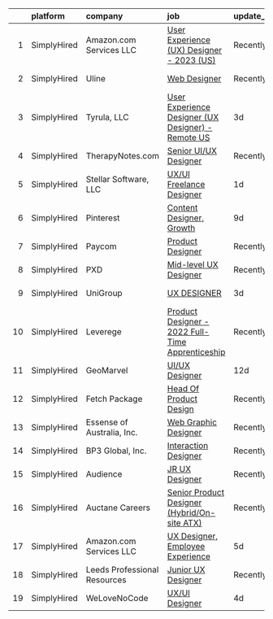 

|    | platform    | company                      | job                                                                                                                                                        | update_time   | location             |
|---:|:------------|:-----------------------------|:-----------------------------------------------------------------------------------------------------------------------------------------------------------|:--------------|:---------------------|
|  1 | SimplyHired | Amazon.com Services LLC      | [User Experience (UX) Designer - 2023 (US)](https://www.simplyhired.com/job/bYPzXGp2CL_PsoQ-Buc-hGfwrVhJ_zZxQfXMhEb2eHvU2Y5t6_Uylg?q=ux+designer)          | Recently      | Seattle, WA          |
|  2 | SimplyHired | Uline                        | [Web Designer](https://www.simplyhired.com/job/kI5kUAq-InikRw-9L7E4f0451pjqb3sKTzg2rEtjPg4g-FlQB3FIdQ?q=ux+designer)                                       | Recently      | Pleasant Prairie, WI |
|  3 | SimplyHired | Tyrula, LLC                  | [User Experience Designer (UX Designer) - Remote US](https://www.simplyhired.com/job/phwjd9GwE2DlqnYbUclOhVLA8Eq_1lOu9EXG2I0lYVmhTS6mQ-zasg?q=ux+designer) | 3d            | McLean, VA           |
|  4 | SimplyHired | TherapyNotes.com             | [Senior UI/UX Designer](https://www.simplyhired.com/job/_Uk1u6lt2JTZLbpNE2Rei76nDh0YNkvmbKzkaQVSLOZUSGQRnMb6Yw?q=ux+designer)                              | Recently      | Remote               |
|  5 | SimplyHired | Stellar Software, LLC        | [UX/UI Freelance Designer](https://www.simplyhired.com/job/pVojnlyDOfPDdSd2VF2LHyle9gj7160pBRZddZ3E7B1lMsixmRAHDg?q=ux+designer)                           | 1d            | Remote               |
|  6 | SimplyHired | Pinterest                    | [Content Designer, Growth](https://www.simplyhired.com/job/r3rLZ8wDZxpE9zJ0WmWmkB6vKADvM4enwQNvRoPjurIWqrAC4bhnpw?q=ux+designer)                           | 9d            | Remote               |
|  7 | SimplyHired | Paycom                       | [Product Designer](https://www.simplyhired.com/job/sTicsWpEbBaN_PDIYOQLlIPFYVeVVEqPog0YzBBQapUXHdf-2SKMxQ?q=ux+designer)                                   | Recently      | Oklahoma City, OK    |
|  8 | SimplyHired | PXD                          | [Mid-level UX Designer](https://www.simplyhired.com/job/1wUQIXotMB1gxnuB3Y2JRLIJIwNF0pzeJ2LCmogWn88rpV_EsaHIZg?q=ux+designer)                              | Recently      | Lancaster, PA        |
|  9 | SimplyHired | UniGroup                     | [UX DESIGNER](https://www.simplyhired.com/job/M6f5_FD81KSFLvIHjRQ7iiCW6XD1cMfVYFGtJpj4vAvSC4sOYLH7pQ?q=ux+designer)                                        | 3d            | Remote +1 location   |
| 10 | SimplyHired | Leverege                     | [Product Designer - 2022 Full-Time Apprenticeship](https://www.simplyhired.com/job/f2PnrkNkoKjnF_c7MsOM41LbDj7RDHIKkfuGC1pKOOPB0dNQ0HmV5w?q=ux+designer)   | Recently      | Remote               |
| 11 | SimplyHired | GeoMarvel                    | [UI/UX Designer](https://www.simplyhired.com/job/Zpl-bvQeCG9foqxKcVQUJehYfLqHjxdE5JKDNQ_kYM2dJxcLfN5vHQ?q=ux+designer)                                     | 12d           | Alexandria, VA       |
| 12 | SimplyHired | Fetch Package                | [Head Of Product Design](https://www.simplyhired.com/job/k5Iv7kM4rwVEpCz6_Skh4zqN4Nmbeuf-x3qBd77hIMZLA7kW5siskQ?q=ux+designer)                             | Recently      | Austin, TX           |
| 13 | SimplyHired | Essense of Australia, Inc.   | [Web Graphic Designer](https://www.simplyhired.com/job/nt-uboz8RSzBVl9Cd1950lC8q20roEemfTPENpS28LA0lqJWgq8a9w?q=ux+designer)                               | Recently      | Lenexa, KS           |
| 14 | SimplyHired | BP3 Global, Inc.             | [Interaction Designer](https://www.simplyhired.com/job/onzhmZpdbabsHyQ4w4Z4omq1ja9pzIQ6YcI3qqPPVduGGaEwxzv-zw?q=ux+designer)                               | Recently      | Austin, TX           |
| 15 | SimplyHired | Audience                     | [JR UX Designer](https://www.simplyhired.com/job/uSScsrcTnIA8lJjfMFqGCXHJp_ebSXt9bJqmJSpcDDD9m7-NKwOw-w?q=ux+designer)                                     | Recently      | Salt Lake City, UT   |
| 16 | SimplyHired | Auctane Careers              | [Senior Product Designer (Hybrid/On-site ATX)](https://www.simplyhired.com/job/oiNFk7LpirEjwft0QDYlDXUxdm6_cnUUJDPyVuehd7vpsR2YpInqSg?q=ux+designer)       | Recently      | Austin, TX           |
| 17 | SimplyHired | Amazon.com Services LLC      | [UX Designer, Employee Experience](https://www.simplyhired.com/job/9LUPGiom0k743IOYsy6N0Z3XJRGRYXUq-P7cD9qkcQ5msaf8RZbCCg?q=ux+designer)                   | 5d            | New York, NY         |
| 18 | SimplyHired | Leeds Professional Resources | [Junior UX Designer](https://www.simplyhired.com/job/roX0aApQs4R03ADfPIPWx32jue201KvTsQY7_537o8TGug3DaXkcng?q=ux+designer)                                 | Recently      | Remote               |
| 19 | SimplyHired | WeLoveNoCode                 | [UX/UI Designer](https://www.simplyhired.com/job/tLtM702TphYag5_RMYwyKw4omrjakmEomIbxEfNATneIEj5UnWbjMA?q=ux+designer)                                     | 4d            | Remote               |